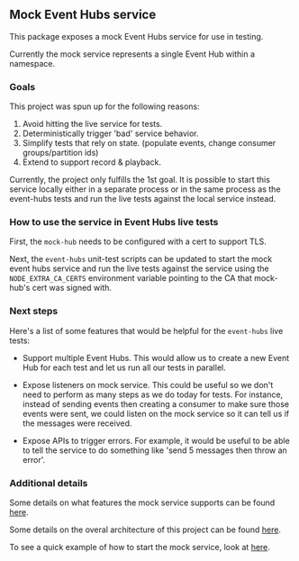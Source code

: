 ## Mock Event Hubs service

This package exposes a mock Event Hubs service for use in testing.

Currently the mock service represents a single Event Hub within a namespace.

### Goals

This project was spun up for the following reasons:

1. Avoid hitting the live service for tests.
2. Deterministically trigger 'bad' service behavior.
3. Simplify tests that rely on state. (populate events, change consumer groups/partition ids)
4. Extend to support record & playback.

Currently, the project only fulfills the 1st goal.
It is possible to start this service locally either in a separate process or in the same process as
the event-hubs tests and run the live tests against the local service instead.

### How to use the service in Event Hubs live tests

First, the `mock-hub` needs to be configured with a cert to support TLS.

Next, the `event-hubs` unit-test scripts can be updated to start the mock event hubs service
and run the live tests against the service using the `NODE_EXTRA_CA_CERTS` environment variable pointing to the CA that mock-hub's cert was signed with.

### Next steps

Here's a list of some features that would be helpful for the `event-hubs` live tests:

- Support multiple Event Hubs.
  This would allow us to create a new Event Hub for each test and let us run all our tests in parallel.

- Expose listeners on mock service.
  This could be useful so we don't need to perform as many steps as we do today for tests.
  For instance, instead of sending events then creating a consumer to make sure those events were sent,
  we could listen on the mock service so it can tell us if the messages were received.

- Expose APIs to trigger errors.
  For example, it would be useful to be able to tell the service to do something like 'send 5 messages then throw an error'.

### Additional details

Some details on what features the mock service supports can be found [here](https://github.com/Azure/azure-sdk-for-js/tree/master/sdk/eventhub/mock-hub/design/features.md).

Some details on the overal architecture of this project can be found [here](https://github.com/Azure/azure-sdk-for-js/tree/master/sdk/eventhub/mock-hub/design/architecture.md).

To see a quick example of how to start the mock service, look at [here](https://github.com/Azure/azure-sdk-for-js/tree/master/sdk/eventhub/mock-hub/samples/typescript/readme.md).
